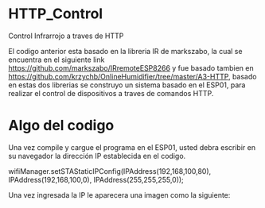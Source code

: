 # HTTP_Control
Control Infrarrojo a traves de HTTP

El codigo anterior esta basado en la libreria IR de markszabo, la cual se encuentra en el siguiente link https://github.com/markszabo/IRremoteESP8266 y fue basado tambien en https://github.com/krzychb/OnlineHumidifier/tree/master/A3-HTTP, basado en estas dos librerias se construyo un sistema basado en el ESP01, para realizar el control de dispositivos a traves de comandos HTTP.

# Algo del codigo

Una vez compile y cargue el programa en el ESP01, usted debra escribir en su navegador la dirección IP establecida en el codigo.

wifiManager.setSTAStaticIPConfig(IPAddress(192,168,100,80), IPAddress(192,168,100,0), IPAddress(255,255,255,0));

Una vez ingresada la IP le aparecera una imagen como la siguiente:

 [2]: https://www.codecademy.com/tracks/web

